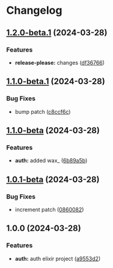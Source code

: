 # Changelog

## [1.2.0-beta.1](https://github.com/nicolas-mark/example-project/compare/auth-ex-v1.1.0-beta.1...auth-ex-v1.2.0-beta.1) (2024-03-28)


### Features

* **release-please:** changes ([df36766](https://github.com/nicolas-mark/example-project/commit/df36766dce6798cf59e87a5a1d39475affc7ed93))

## [1.1.0-beta.1](https://github.com/nicolas-mark/example-project/compare/auth-ex-v1.1.0-beta...auth-ex-v1.1.0-beta.1) (2024-03-28)


### Bug Fixes

* bump patch ([c8ccf6c](https://github.com/nicolas-mark/example-project/commit/c8ccf6c055a22bc99c6a1b487b67f731659034a8))

## [1.1.0-beta](https://github.com/nicolas-mark/example-project/compare/auth-ex-v1.0.1-beta...auth-ex-v1.1.0-beta) (2024-03-28)


### Features

* **auth:** added wax_ ([6b89a5b](https://github.com/nicolas-mark/example-project/commit/6b89a5b297a13c824eca9d06bfc92751d44d9ce1))

## [1.0.1-beta](https://github.com/nicolas-mark/example-project/compare/auth-ex-v1.0.0...auth-ex-v1.0.1-beta) (2024-03-28)


### Bug Fixes

* increment patch ([0860082](https://github.com/nicolas-mark/example-project/commit/0860082aac17874d73b3f11b9f8131c23490efba))

## 1.0.0 (2024-03-28)


### Features

* **auth:** auth elixir project ([a9553d2](https://github.com/nicolas-mark/example-project/commit/a9553d26b7b76853378468be3c04184b265ee814))
